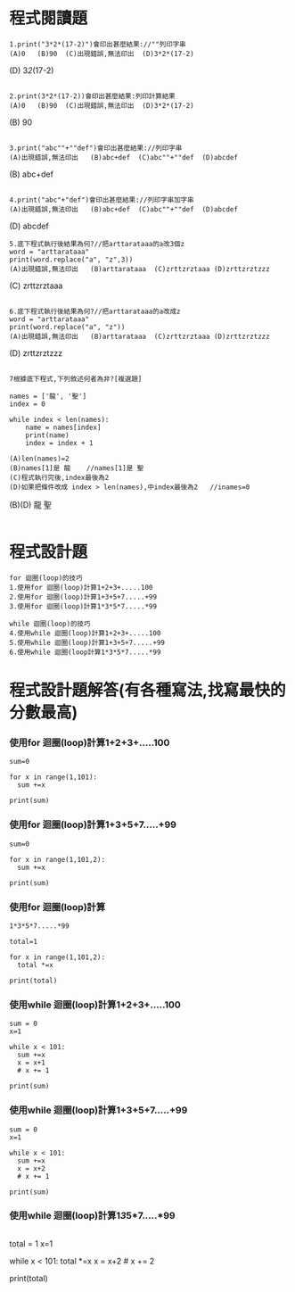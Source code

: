# 程式閱讀題
```
1.print("3*2*(17-2)")會印出甚麼結果://""列印字串
(A)0   (B)90  (C)出現錯誤,無法印出  (D)3*2*(17-2)
```
(D)
3*2*(17-2)
```

2.print(3*2*(17-2))會印出甚麼結果:列印計算結果
(A)0   (B)90  (C)出現錯誤,無法印出  (D)3*2*(17-2)
```
(B)
90
```

3.print("abc""+""def")會印出甚麼結果://列印字串
(A)出現錯誤,無法印出   (B)abc+def  (C)abc""+""def  (D)abcdef
```
(B)
abc+def
```

4.print("abc"+"def")會印出甚麼結果://列印字串加字串
(A)出現錯誤,無法印出   (B)abc+def  (C)abc""+""def  (D)abcdef
```
(D)
abcdef
```
5.底下程式執行後結果為何?//把arttarataaa的a改3個z
word = "arttarataaa"
print(word.replace("a", "z",3))
(A)出現錯誤,無法印出   (B)arttarataaa  (C)zrttzrztaaa (D)zrttzrztzzz
```
(C)
zrttzrztaaa
```

6.底下程式執行後結果為何?//把arttarataaa的a改成z
word = "arttarataaa"
print(word.replace("a", "z"))
(A)出現錯誤,無法印出   (B)arttarataaa  (C)zrttzrztaaa (D)zrttzrztzzz
```
(D)
zrttzrztzzz
```

7根據底下程式,下列敘述何者為非?[複選題]

names = ['龍', '聖']
index = 0

while index < len(names):
    name = names[index]
    print(name)
    index = index + 1
    
(A)len(names)=2  
(B)names[1]是 龍    //names[1]是 聖
(C)程式執行完後,index最後為2
(D)如果把條件改成 index > len(names),中index最後為2   //inames=0
```
(B)(D)
龍
聖
```
```
# 程式設計題
```
for 迴圈(loop)的技巧
1.使用for 迴圈(loop)計算1+2+3+.....100
2.使用for 迴圈(loop)計算1+3+5+7.....+99
3.使用for 迴圈(loop)計算1*3*5*7.....*99

while 迴圈(loop)的技巧
4.使用while 迴圈(loop)計算1+2+3+.....100
5.使用while 迴圈(loop)計算1+3+5+7.....+99
6.使用while 迴圈(loop計算1*3*5*7.....*99
```


# 程式設計題解答(有各種寫法,找寫最快的分數最高)

### 使用for 迴圈(loop)計算1+2+3+.....100
```
sum=0

for x in range(1,101):
  sum +=x
  
print(sum)
```
### 使用for 迴圈(loop)計算1+3+5+7.....+99
```
sum=0

for x in range(1,101,2):
  sum +=x
  
print(sum)
```
### 使用for 迴圈(loop)計算
```
1*3*5*7.....*99
```
```
total=1

for x in range(1,101,2):
  total *=x
  
print(total)
```

### 使用while 迴圈(loop)計算1+2+3+.....100
```
sum = 0
x=1

while x < 101:
  sum +=x
  x = x+1
  # x += 1
  
print(sum)
```
### 使用while 迴圈(loop)計算1+3+5+7.....+99
```
sum = 0
x=1

while x < 101:
  sum +=x
  x = x+2
  # x += 1
  
print(sum)
```

### 使用while 迴圈(loop)計算1*3*5*7.....*99
```
```
total = 1
x=1

while x < 101:
  total *=x
  x = x+2     # x += 2
  
print(total)
```
